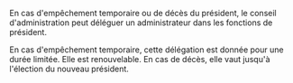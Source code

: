   
 En cas d'empêchement temporaire ou de décès du président, le conseil d'administration peut déléguer un administrateur dans les fonctions de président.  

  
 En cas d'empêchement temporaire, cette délégation est donnée pour une durée limitée. Elle est renouvelable. En cas de décès, elle vaut jusqu'à l'élection du nouveau président.  
